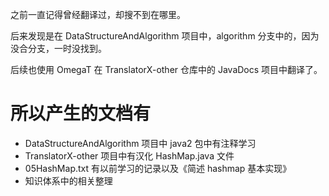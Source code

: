 之前一直记得曾经翻译过，却搜不到在哪里。

后来发现是在 DataStructureAndAlgorithm 项目中，algorithm 分支中的，因为没合分支，一时没找到。

后续也使用 OmegaT 在 TranslatorX-other 仓库中的 JavaDocs 项目中翻译了。

# 所以产生的文档有
* DataStructureAndAlgorithm 项目中 java2 包中有注释学习
* TranslatorX-other 项目中有汉化 HashMap.java 文件
* 05HashMap.txt 有以前学习的记录以及《简述 hashmap 基本实现》
* 知识体系中的相关整理